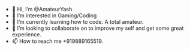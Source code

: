 - 👋 Hi, I’m @AmateurYash
- 👀 I’m interested in Gaming/Coding
- 🌱 I’m currently learning how to code. A total amateur.
- 💞️ I’m looking to collaborate on to improve my self and get some great experience.
- 📫 How to reach me +919889165519.

<!---
AmateurYash/AmateurYash is a ✨ special ✨ repository because its `README.md` (this file) appears on your GitHub profile.
You can click the Preview link to take a look at your changes.
--->
